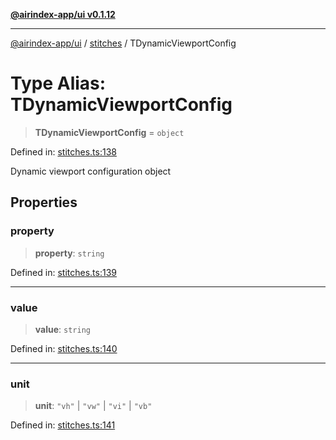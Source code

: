 [**@airindex-app/ui v0.1.12**](../../README.md)

***

[@airindex-app/ui](../../README.md) / [stitches](../README.md) / TDynamicViewportConfig

# Type Alias: TDynamicViewportConfig

> **TDynamicViewportConfig** = `object`

Defined in: [stitches.ts:138](https://github.com/airindex-app/ui/blob/44c2ff1163e9f47e185bc913a5043dd88c81b2b7/src/types/stitches.ts#L138)

Dynamic viewport configuration object

## Properties

### property

> **property**: `string`

Defined in: [stitches.ts:139](https://github.com/airindex-app/ui/blob/44c2ff1163e9f47e185bc913a5043dd88c81b2b7/src/types/stitches.ts#L139)

***

### value

> **value**: `string`

Defined in: [stitches.ts:140](https://github.com/airindex-app/ui/blob/44c2ff1163e9f47e185bc913a5043dd88c81b2b7/src/types/stitches.ts#L140)

***

### unit

> **unit**: `"vh"` \| `"vw"` \| `"vi"` \| `"vb"`

Defined in: [stitches.ts:141](https://github.com/airindex-app/ui/blob/44c2ff1163e9f47e185bc913a5043dd88c81b2b7/src/types/stitches.ts#L141)
